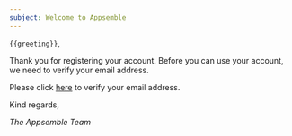```yaml
---
subject: Welcome to Appsemble
---
```


`{{greeting}}`,

Thank you for registering your account. Before you can use your account, we need to verify your
email address.

Please click [here](/{{url}}) to verify your email address.

Kind regards,

_The Appsemble Team_
